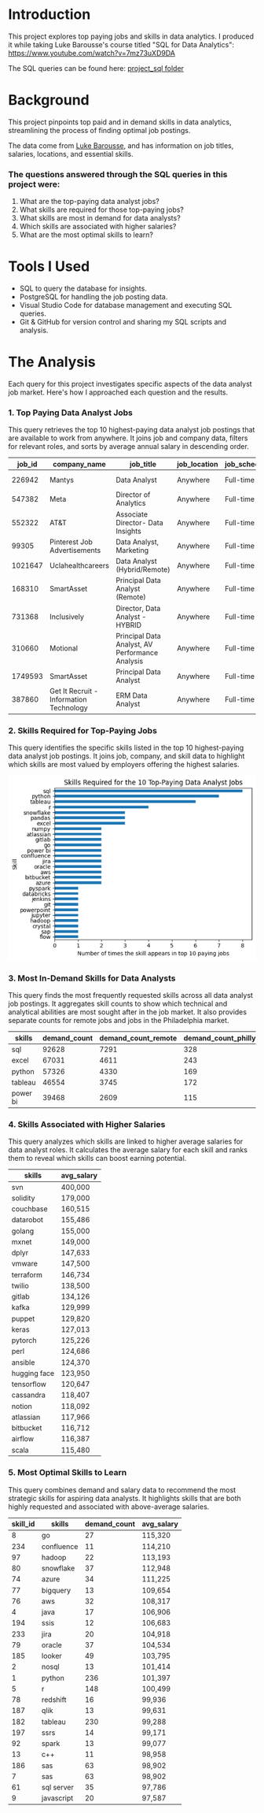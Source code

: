 # Introduction
This project explores top paying jobs and skills in data analytics. I produced it while taking Luke Barousse's course titled "SQL for Data Analytics": https://www.youtube.com/watch?v=7mz73uXD9DA

The SQL queries can be found here: [project_sql folder](/project_sql/)

# Background
This project pinpoints top paid and in demand skills in data analytics, streamlining the process of finding optimal job postings.

The data come from [Luke Barousse](https://lukebarousse.com/sql), and has information on job titles, salaries, locations, and essential skills.

### The questions answered through the SQL queries in this project were:

1. What are the top-paying data analyst jobs?
2. What skills are required for those top-paying jobs?
3. What skills are most in demand for data analysts?
4. Which skills are associated with higher salaries?
5. What are the most optimal skills to learn?

# Tools I Used
- SQL to query the database for insights.
- PostgreSQL for handling the job posting data.
- Visual Studio Code for database management and executing SQL queries.
- Git & GitHub for version control and sharing my SQL scripts and analysis.

# The Analysis
Each query for this project investigates specific aspects of the data analyst job market. Here's how I approached each question and the results.

### 1. Top Paying Data Analyst Jobs
This query retrieves the top 10 highest-paying data analyst job postings that are available to work from anywhere. It joins job and company data, filters for relevant roles, and sorts by average annual salary in descending order.

| job_id  | company_name                             | job_title                                              | job_location | job_schedule_type | salary_year_avg | job_posted_date       |
|---------|------------------------------------------|--------------------------------------------------------|--------------|-------------------|-----------------|-----------------------|
| 226942  | Mantys                                   | Data Analyst                                            | Anywhere     | Full-time         | 650000.0        | 2023-02-20 15:13:33   |
| 547382  | Meta                                     | Director of Analytics                                   | Anywhere     | Full-time         | 336500.0        | 2023-08-23 12:04:42   |
| 552322  | AT&T                                     | Associate Director- Data Insights                       | Anywhere     | Full-time         | 255829.5        | 2023-06-18 16:03:12   |
| 99305   | Pinterest Job Advertisements             | Data Analyst, Marketing                                 | Anywhere     | Full-time         | 232423.0        | 2023-12-05 20:00:40   |
| 1021647 | Uclahealthcareers                         | Data Analyst (Hybrid/Remote)                            | Anywhere     | Full-time         | 217000.0        | 2023-01-17 00:17:23   |
| 168310  | SmartAsset                               | Principal Data Analyst (Remote)                         | Anywhere     | Full-time         | 205000.0        | 2023-08-09 11:00:01   |
| 731368  | Inclusively                               | Director, Data Analyst - HYBRID                         | Anywhere     | Full-time         | 189309.0        | 2023-12-07 15:00:13   |
| 310660  | Motional                                 | Principal Data Analyst, AV Performance Analysis         | Anywhere     | Full-time         | 189000.0        | 2023-01-05 00:00:25   |
| 1749593 | SmartAsset                               | Principal Data Analyst                                  | Anywhere     | Full-time         | 186000.0        | 2023-07-11 16:00:05   |
| 387860  | Get It Recruit - Information Technology  | ERM Data Analyst                                        | Anywhere     | Full-time         | 184000.0        | 2023-06-09 08:01:04   |


### 2. Skills Required for Top-Paying Jobs
This query identifies the specific skills listed in the top 10 highest-paying data analyst job postings. It joins job, company, and skill data to highlight which skills are most valued by employers offering the highest salaries.

![Most Lucrative Skills](assets\query2.png)

### 3. Most In-Demand Skills for Data Analysts
This query finds the most frequently requested skills across all data analyst job postings. It aggregates skill counts to show which technical and analytical abilities are most sought after in the job market. It also provides separate counts for remote jobs and jobs in the Philadelphia market.

| skills   | demand_count | demand_count_remote | demand_count_philly |
|----------|--------------|---------------------|---------------------|
| sql      | 92628        | 7291                | 328                 |
| excel    | 67031        | 4611                | 243                 |
| python   | 57326        | 4330                | 169                 |
| tableau  | 46554        | 3745                | 172                 |
| power bi | 39468        | 2609                | 115                 |

### 4. Skills Associated with Higher Salaries
This query analyzes which skills are linked to higher average salaries for data analyst roles. It calculates the average salary for each skill and ranks them to reveal which skills can boost earning potential.

| skills       | avg_salary |
|--------------|------------|
| svn          | 400,000    |
| solidity     | 179,000    |
| couchbase    | 160,515    |
| datarobot    | 155,486    |
| golang       | 155,000    |
| mxnet        | 149,000    |
| dplyr        | 147,633    |
| vmware       | 147,500    |
| terraform    | 146,734    |
| twilio       | 138,500    |
| gitlab       | 134,126    |
| kafka        | 129,999    |
| puppet       | 129,820    |
| keras        | 127,013    |
| pytorch      | 125,226    |
| perl         | 124,686    |
| ansible      | 124,370    |
| hugging face | 123,950    |
| tensorflow   | 120,647    |
| cassandra    | 118,407    |
| notion       | 118,092    |
| atlassian    | 117,966    |
| bitbucket    | 116,712    |
| airflow      | 116,387    |
| scala        | 115,480    |


### 5. Most Optimal Skills to Learn
This query combines demand and salary data to recommend the most strategic skills for aspiring data analysts. It highlights skills that are both highly requested and associated with above-average salaries.

| skill_id | skills      | demand_count | avg_salary |
|----------|-------------|--------------|------------|
| 8        | go          | 27           | 115,320    |
| 234      | confluence  | 11           | 114,210    |
| 97       | hadoop      | 22           | 113,193    |
| 80       | snowflake   | 37           | 112,948    |
| 74       | azure       | 34           | 111,225    |
| 77       | bigquery    | 13           | 109,654    |
| 76       | aws         | 32           | 108,317    |
| 4        | java        | 17           | 106,906    |
| 194      | ssis        | 12           | 106,683    |
| 233      | jira        | 20           | 104,918    |
| 79       | oracle      | 37           | 104,534    |
| 185      | looker      | 49           | 103,795    |
| 2        | nosql       | 13           | 101,414    |
| 1        | python      | 236          | 101,397    |
| 5        | r           | 148          | 100,499    |
| 78       | redshift    | 16           | 99,936     |
| 187      | qlik        | 13           | 99,631     |
| 182      | tableau     | 230          | 99,288     |
| 197      | ssrs        | 14           | 99,171     |
| 92       | spark       | 13           | 99,077     |
| 13       | c++         | 11           | 98,958     |
| 186      | sas         | 63           | 98,902     |
| 7        | sas         | 63           | 98,902     |
| 61       | sql server  | 35           | 97,786     |
| 9        | javascript  | 20           | 97,587     |

